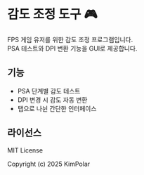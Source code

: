 # 감도 조정 도구 🎮

FPS 게임 유저를 위한 감도 조정 프로그램입니다.  
PSA 테스트와 DPI 변환 기능을 GUI로 제공합니다.

## 기능

- PSA 단계별 감도 테스트
- DPI 변경 시 감도 자동 변환
- 탭으로 나뉜 간단한 인터페이스

## 라이선스

MIT License

Copyright (c) 2025 KimPolar
